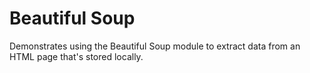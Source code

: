# Beautiful Soup

Demonstrates using the Beautiful Soup module to extract data from an HTML page
that's stored locally.